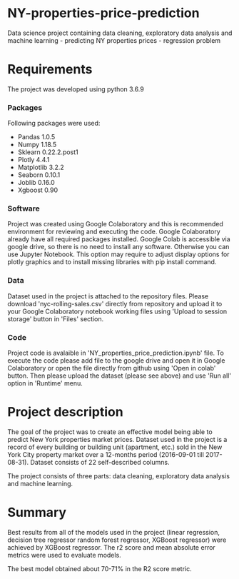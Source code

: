# NY-properties-price-prediction

Data science project containing data cleaning, exploratory data analysis and machine learning - predicting NY properties prices - regression problem

# Requirements

The project was developed using python 3.6.9

### Packages

Following packages were used:

- Pandas 1.0.5
- Numpy 1.18.5
- Sklearn 0.22.2.post1
- Plotly 4.4.1
- Matplotlib 3.2.2
- Seaborn 0.10.1
- Joblib 0.16.0
- Xgboost 0.90

### Software

Project was created using Google Colaboratory and this is recommended environment for reviewing and executing the code. Google Colaboratory already have all required packages installed. Google Colab is accessible via google drive, so there is no need to install any software. Otherwise you can use Jupyter Notebook. This option may require to adjust display options for plotly graphics and to install missing libraries with pip install command.

### Data

Dataset used in the project is attached to the repository files. Please download 'nyc-rolling-sales.csv' directly from repository and upload it to your Google Colaboratory notebook working files using 'Upload to session storage' button in 'Files' section.

### Code

Project code is avalaible in 'NY_properties_price_prediction.ipynb' file. To execute the code please add file to the google drive and open it in Google Colaboratory or open the file directly from github using 'Open in colab' button. Then please upload the dataset (please see above) and use 'Run all' option in 'Runtime' menu.

# Project description

The goal of the project was to create an effective model being able to predict New York properties market prices. Dataset used in the project is a record of every building or building unit (apartment, etc.) sold in the New York City property market over a 12-months period (2016-09-01 till 2017-08-31). Dataset consists of 22 self-described columns.

The project consists of three parts: data cleaning, exploratory data analysis and machine learning.

# Summary

Best results from all of the models used in the project (linear regression, decision tree regressor random forest regressor, XGBoost regressor) were achieved by XGBoost regressor. The r2 score and mean absolute error metrics were used to evaluate models.

The best model obtained about 70-71% in the R2 score metric.

